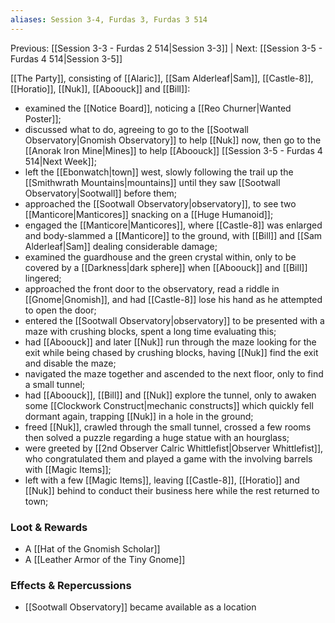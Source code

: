 ```yaml
---
aliases: Session 3-4, Furdas 3, Furdas 3 514
---
```

Previous: [[Session 3-3 - Furdas 2 514|Session 3-3]] | Next: [[Session 3-5 - Furdas 4 514|Session 3-5]]

[[The Party]], consisting of [[Alaric]], [[Sam Alderleaf|Sam]], [[Castle-8]], [[Horatio]], [[Nuk]], [[Aboouck]] and [[Bill]]:

- examined the [[Notice Board]], noticing a [[Reo Churner|Wanted Poster]];
- discussed what to do, agreeing to go to the [[Sootwall Observatory|Gnomish Observatory]] to help [[Nuk]] now, then go to the [[Anorak Iron Mine|Mines]] to help [[Aboouck]] [[Session 3-5 - Furdas 4 514|Next Week]];
- left the [[Ebonwatch|town]] west, slowly following the trail up the [[Smithwrath Mountains|mountains]] until they saw [[Sootwall Observatory|Sootwall]] before them;
- approached the [[Sootwall Observatory|observatory]], to see two [[Manticore|Manticores]] snacking on a [[Huge Humanoid]];
- engaged the [[Manticore|Manticores]], where [[Castle-8]] was enlarged and body-slammed a [[Manticore]] to the ground, with [[Bill]] and [[Sam Alderleaf|Sam]] dealing considerable damage;
- examined the guardhouse and the green crystal within, only to be covered by a [[Darkness|dark sphere]] when [[Aboouck]] and [[Bill]] lingered;
- approached the front door to the observatory, read a riddle in [[Gnome|Gnomish]], and had [[Castle-8]] lose his hand as he attempted to open the door;
- entered the [[Sootwall Observatory|observatory]] to be presented with a maze with crushing blocks, spent a long time evaluating this;
- had [[Aboouck]] and later [[Nuk]] run through the maze looking for the exit while being chased by crushing blocks, having [[Nuk]] find the exit and disable the maze;
- navigated the maze together and ascended to the next floor, only to find a small tunnel;
- had [[Aboouck]], [[Bill]] and [[Nuk]] explore the tunnel, only to awaken some [[Clockwork Construct|mechanic constructs]] which quickly fell dormant again, trapping [[Nuk]] in a hole in the ground;
- freed [[Nuk]], crawled through the small tunnel, crossed a few rooms then solved a puzzle regarding a huge statue with an hourglass;
- were greeted by [[2nd Observer Calric Whittlefist|Observer Whittlefist]], who congratulated them and played a game with the involving barrels with [[Magic Items]];
- left with a few [[Magic Items]], leaving [[Castle-8]], [[Horatio]] and [[Nuk]] behind to conduct their business here while the rest returned to town;

### Loot & Rewards
- A [[Hat of the Gnomish Scholar]]
- A [[Leather Armor of the Tiny Gnome]]

### Effects & Repercussions
- [[Sootwall Observatory]] became available as a location